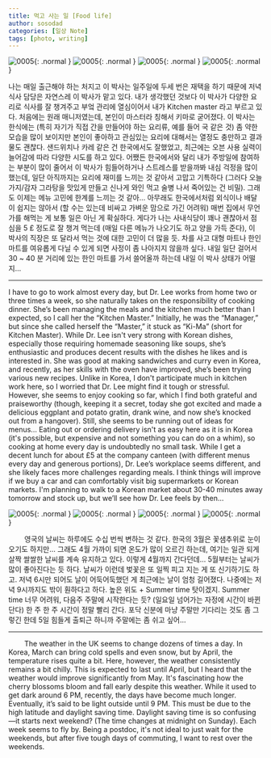 ```yaml
---
title: 먹고 사는 일 [Food life]
author: sosodad
categories: [일상 Note]
tags: [photo, writing]
---
```


![0005](https://onedrive.live.com/embed?resid=F96DE3EAE83811FB%2183277&authkey=%21AA7pJkcCO6z_P9s&width=1024){: .normal }
![0005](https://onedrive.live.com/embed?resid=F96DE3EAE83811FB%2183213&authkey=%21AA0SynpSLiBThmc&width=1024){: .normal }
![0005](https://onedrive.live.com/embed?resid=F96DE3EAE83811FB%2183212&authkey=%21ACgj3zFrO698c5w&height=1024){: .normal }
![0005](https://onedrive.live.com/embed?resid=F96DE3EAE83811FB%2183286&authkey=%21AA7RffKR6-HMHCE&height=1024){: .normal }

나는 매일 출근해야 하는 처지고 이 박사는 일주일에 두세 번은 재택을 하기 때문에 저녁 식사 담당은 자연스레 이 박사가 맡고 있다. 내가 생각했던 것보다 이 박사가 다양한 요리로 식사를 잘 챙겨주고 부엌 관리에 열심이어서 내가 Kitchen master 라고 부르고 있다. 처음에는 원래 매니저였는데, 본인이 마스터라 칭해서 키마로 굳어졌다. 이 박사는 한식에는 (특히 자기가 직접 간을 만들어야 하는 요리류, 예를 들어 국 같은 것) 좀 약한 모습을 많이 보이지만 본인이 좋아하고 관심있는 요리에 대해서는 열정도 충만하고 결과물도 괜찮다. 샌드위치나 카레 같은 건 한국에서도 잘했었고, 최근에는 오븐 사용 실력이 늘어감에 따라 다양한 시도를 하고 있다. 어쨌든 한국에서와 달리 내가 주방일에 참여하는 부분이 많이 줄어서 이 박사가 힘들어하거나 스트레스를 받을까봐 내심 걱정을 많이 했는데, 일단 아직까지는 요리에 재미를 느끼는 것 같아서 고맙고 기특하다 (그러다 오늘 가지/감자 그라탕을 맛있게 만들고 신나게 와인 먹고 술병 나서 죽어있는 건 비밀). 그래도 이제는 메뉴 고민에 한계를 느끼는 것 같아... 아무래도 한국에서처럼 외식이나 배달이 쉽지는 않아서 (할 수는 있는데 비싸고 가벼운 맘으로 가긴 어려워) 매번 집에서 무언가를 해먹는 게 보통 일은 아닌 게 확실하다. 게다가 나는 사내식당이 꽤나 괜찮아서 점심을 5 £ 정도로 잘 챙겨 먹는데 (매일 다른 메뉴가 나오기도 하고 양을 가득 준다), 이 박사의 직장은 또 달라서 먹는 것에 대한 고민이 더 많을 듯. 차를 사고 대형 마트나 한인 마트를 여유롭게 다닐 수 있게 되면 사정이 좀 나아지지 않을까 싶다. 내일 일단 걸어서 30 ~ 40 분 거리에 있는 한인 마트를 가서 쓸어올까 하는데 내일 이 박사 상태가 어떨지...
___
I have to go to work almost every day, but Dr. Lee works from home two or three times a week, so she naturally takes on the responsibility of cooking dinner. She’s been managing the meals and the kitchen much better than I expected, so I call her the “Kitchen Master.” Initially, he was the “Manager,” but since she called herself the “Master,” it stuck as “Ki-Ma” (short for Kitchen Master). While Dr. Lee isn't very strong with Korean dishes, especially those requiring homemade seasoning like soups, she’s enthusiastic and produces decent results with the dishes he likes and is interested in. She was good at making sandwiches and curry even in Korea, and recently, as her skills with the oven have improved, she’s been trying various new recipes. Unlike in Korea, I don't participate much in kitchen work here, so I worried that Dr. Lee might find it tough or stressful. However, she seems to enjoy cooking so far, which I find both grateful and praiseworthy (though, keeping it a secret, today she got excited and made a delicious eggplant and potato gratin, drank wine, and now she’s knocked out from a hangover). Still, she seems to be running out of ideas for menus... Eating out or ordering delivery isn't as easy here as it is in Korea (it's possible, but expensive and not something you can do on a whim), so cooking at home every day is undoubtedly no small task. While I get a decent lunch for about £5 at the company canteen (with different menus every day and generous portions), Dr. Lee’s workplace seems different, and she likely faces more challenges regarding meals. I think things will improve if we buy a car and can comfortably visit big supermarkets or Korean markets. I'm planning to walk to a Korean market about 30-40 minutes away tomorrow and stock up, but we’ll see how Dr. Lee feels by then...

![0005](https://onedrive.live.com/embed?resid=F96DE3EAE83811FB%2183264&authkey=%21AMs59cI725DdTS0&height=1024){: .normal }
![0005](https://onedrive.live.com/embed?resid=F96DE3EAE83811FB%2183289&authkey=%21AHcEd8M9kTHAfgQ&height=1024){: .normal }
![0005](https://onedrive.live.com/embed?resid=F96DE3EAE83811FB%2183269&authkey=%21AJH1PCTknAn-ifI&height=1024"){: .normal }
![0005](https://onedrive.live.com/embed?resid=F96DE3EAE83811FB%2183290&authkey=%21AN6Do5lkFMGYhM4&height=1024){: .normal }

&nbsp;&nbsp;&nbsp;&nbsp;&nbsp;&nbsp;&nbsp;&nbsp;영국의 날씨는 하루에도 수십 번씩 변하는 것 같다. 한국의 3월은 꽃샘추위로 눈이 오기도 하지만... 그래도 4월 가까이 되면 온도가 많이 오르긴 하는데, 여기는 일관 되게 살짝 쌀쌀한 날씨를 계속 유지하고 있다. 이렇게 4월까지 간다던데... 5월부터는 날씨가 많이 좋아진다는 듯 하다. 날씨가 이런데 벛꽃은 또 일찍 피고 지는 게 또 신기하기도 하고. 저녁 6시만 되어도 날이 어둑어둑했던 게 최근에는 날이 엄청 길어졌다. 나중에는 저녁 9시까지도 밖이 훤하다고 하다. 높은 위도 + Summer time 탓이겠지. Summer time 너무 어려워, 다음주 주말에 시작한다는 듯? (일요일 넘어가는 자정에 시간이 바뀐단다) 한 주 한 주 시간이 정말 빨리 간다. 포닥 신분에 마냥 주말만 기다리는 것도 좀 그렇긴 한데 5일 힘들게 출퇴근 하니까 주말에는 좀 쉬고 싶어...
___
&nbsp;&nbsp;&nbsp;&nbsp;&nbsp;&nbsp;&nbsp;&nbsp;The weather in the UK seems to change dozens of times a day. In Korea, March can bring cold spells and even snow, but by April, the temperature rises quite a bit. Here, however, the weather consistently remains a bit chilly. This is expected to last until April, but I heard that the weather would improve significantly from May. It's fascinating how the cherry blossoms bloom and fall early despite this weather. While it used to get dark around 6 PM, recently, the days have become much longer. Eventually, it’s said to be light outside until 9 PM. This must be due to the high latitude and daylight saving time. Daylight saving time is so confusing—it starts next weekend? (The time changes at midnight on Sunday). Each week seems to fly by. Being a postdoc, it's not ideal to just wait for the weekends, but after five tough days of commuting, I want to rest over the weekends.